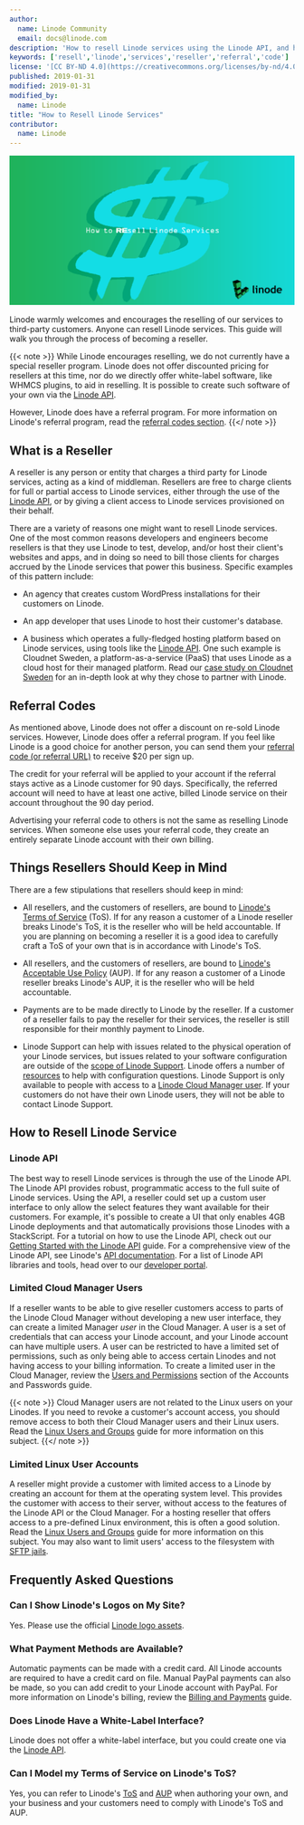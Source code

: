 ```yaml
---
author:
  name: Linode Community
  email: docs@linode.com
description: 'How to resell Linode services using the Linode API, and how to get started with the Linode referral program.'
keywords: ['resell','linode','services','reseller','referral','code']
license: '[CC BY-ND 4.0](https://creativecommons.org/licenses/by-nd/4.0)'
published: 2019-01-31
modified: 2019-01-31
modified_by:
  name: Linode
title: "How to Resell Linode Services"
contributor:
  name: Linode
---
```


![How to Resell Linode Services](how-to-resell-linode-services.png "How to Resell Linode Services")

Linode warmly welcomes and encourages the reselling of our services to third-party customers. Anyone can resell Linode services. This guide will walk you through the process of becoming a reseller.

{{< note >}}
While Linode encourages reselling, we do not currently have a special reseller program. Linode does not offer discounted pricing for resellers at this time, nor do we directly offer white-label software, like WHMCS plugins, to aid in reselling. It is possible to create such software of your own via the [Linode API](#linode-api).

However, Linode does have a referral program. For more information on Linode's referral program, read the [referral codes section](#referral-codes).
{{</ note >}}

## What is a Reseller

A reseller is any person or entity that charges a third party for Linode services, acting as a kind of middleman. Resellers are free to charge clients for full or partial access to Linode services, either through the use of the [Linode API](#linode-api), or by giving a client access to Linode services provisioned on their behalf.

There are a variety of reasons one might want to resell Linode services. One of the most common reasons developers and engineers become resellers is that they use Linode to test, develop, and/or host their client's websites and apps, and in doing so need to bill those clients for charges accrued by the Linode services that power this business. Specific examples of this pattern include:

-   An agency that creates custom WordPress installations for their customers on Linode.

-   An app developer that uses Linode to host their customer's database.

-   A business which operates a fully-fledged hosting platform based on Linode services, using tools like the [Linode API](#linode-api). One such example is Cloudnet Sweden, a platform-as-a-service (PaaS) that uses Linode as a cloud host for their managed platform. Read our [case study on Cloudnet Sweden](https://www.linode.com/case-studies/cloudnet) for an in-depth look at why they chose to partner with Linode.

## Referral Codes

As mentioned above, Linode does not offer a discount on re-sold Linode services. However, Linode does offer a referral program. If you feel like Linode is a good choice for another person, you can send them your [referral code (or referral URL)](/docs/platform/billing-and-support/billing-and-payments-new-manager/#referral-credits) to receive $20 per sign up.

The credit for your referral will be applied to your account if the referral stays active as a Linode customer for 90 days. Specifically, the referred account will need to have at least one active, billed Linode service on their account throughout the 90 day period.

Advertising your referral code to others is not the same as reselling Linode services. When someone else uses your referral code, they create an entirely separate Linode account with their own billing.

## Things Resellers Should Keep in Mind

There are a few stipulations that resellers should keep in mind:

- All resellers, and the customers of resellers, are bound to [Linode's Terms of Service](https://www.linode.com/tos) (ToS). If for any reason a customer of a Linode reseller breaks Linode's ToS, it is the reseller who will be held accountable. If you are planning on becoming a reseller it is a good idea to carefully craft a ToS of your own that is in accordance with Linode's ToS.

- All resellers, and the customers of resellers, are bound to [Linode's Acceptable Use Policy](https://www.linode.com/aup) (AUP). If for any reason a customer of a Linode reseller breaks Linode's AUP, it is the reseller who will be held accountable.

- Payments are to be made directly to Linode by the reseller. If a customer of a reseller fails to pay the reseller for their services, the reseller is still responsible for their monthly payment to Linode.

- Linode Support can help with issues related to the physical operation of your Linode services, but issues related to your software configuration are outside of the [scope of Linode Support](/docs/platform/billing-and-support/support/#scope-of-support). Linode offers a number of [resources](/docs/platform/billing-and-support/support/#resources) to help with configuration questions. Linode Support is only available to people with access to a [Linode Cloud Manager user](#limited-cloud-manager-user). If your customers do not have their own Linode users, they will not be able to contact Linode Support.

## How to Resell Linode Service

### Linode API

The best way to resell Linode services is through the use of the Linode API. The Linode API provides robust, programmatic access to the full suite of Linode services. Using the API, a reseller could set up a custom user interface to only allow the select features they want available for their customers. For example, it's possible to create a UI that only enables 4GB Linode deployments and that automatically provisions those Linodes with a StackScript. For a tutorial on how to use the Linode API, check out our [Getting Started with the Linode API](/docs/platform/api/getting-started-with-the-linode-api/) guide. For a comprehensive view of the Linode API, see Linode's [API documentation](https://developers.linode.com/api/v4). For a list of Linode API libraries and tools, head over to our [developer portal](https://developers.linode.com/libraries-tools/).

### Limited Cloud Manager Users

If a reseller wants to be able to give reseller customers access to parts of the Linode Cloud Manager without developing a new user interface, they can create a limited Manager *user* in the Cloud Manager. A user is a set of credentials that can access your Linode account, and your Linode account can have multiple users. A user can be restricted to have a limited set of permissions, such as only being able to access certain Linodes and not having access to your billing information. To create a limited user in the Cloud Manager, review the [Users and Permissions](/docs/platform/manager/accounts-and-passwords-new-manager/#users-and-permissions) section of the Accounts and Passwords guide.

{{< note >}}
Cloud Manager users are not related to the Linux users on your Linodes. If you need to revoke a customer's account access, you should remove access to both their Cloud Manager users and their Linux users. Read the [Linux Users and Groups](/docs/tools-reference/linux-users-and-groups/) guide for more information on this subject.
{{</ note >}}

### Limited Linux User Accounts

A reseller might provide a customer with limited access to a Linode by creating an account for them at the operating system level. This provides the customer with access to their server, without access to the features of the Linode API or the Cloud Manager. For a hosting reseller that offers access to a pre-defined Linux environment, this is often a good solution. Read the [Linux Users and Groups](/docs/tools-reference/linux-users-and-groups/) guide for more information on this subject. You may also want to limit users' access to the filesystem with [SFTP jails](/docs/tools-reference/tools/limiting-access-with-sftp-jails-on-debian-and-ubuntu/).

## Frequently Asked Questions

### Can I Show Linode's Logos on My Site?

Yes. Please use the official [Linode logo assets](https://www.linode.com/logos).

### What Payment Methods are Available?

Automatic payments can be made with a credit card. All Linode accounts are required to have a credit card on file. Manual PayPal payments can also be made, so you can add credit to your Linode account with PayPal. For more information on Linode's billing, review the [Billing and Payments](/docs/platform/billing-and-support/billing-and-payments-new-manager/#payment-methods) guide.

### Does Linode Have a White-Label Interface?

Linode does not offer a white-label interface, but you could create one via the [Linode API](https://developers.linode.com).

### Can I Model my Terms of Service on Linode's ToS?

Yes, you can refer to Linode's [ToS](https://www.linode.com/tos) and [AUP](https://www.linode.com/aup) when authoring your own, and your business and your customers need to comply with Linode's ToS and AUP.
